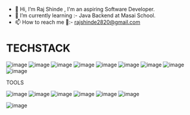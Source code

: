 - 👋 Hi, I’m Raj Shinde , I'm an aspiring Software Developer.
- 🌱 I’m currently learning :- Java Backend at Masai School.
- 📫 How to reach me 📧:- rajshinde2820@gmail.com



# TECHSTACK
![image](https://user-images.githubusercontent.com/106264672/191336140-0dc1e9ce-0bf7-4af8-8802-e9d5826e463d.png)
![image](https://user-images.githubusercontent.com/106264672/191336269-0827d56f-0ae7-4fa7-8489-1b77dd52bb95.png)
 ![image](https://user-images.githubusercontent.com/106264672/191335574-d795cbe5-dd07-4ca9-8763-f7eaf1891c2e.png) ![image](https://user-images.githubusercontent.com/106264672/191335822-d1f23398-9e8e-4971-bc05-f3fb6a43a99f.png)
![image](https://user-images.githubusercontent.com/106264672/191336409-bbfbfa54-9dd6-4f59-8cd8-a04fe9884ace.png)
![image](https://user-images.githubusercontent.com/106264672/191336681-c73d9ada-d5fc-455b-bdac-9405a55ba7f1.png) ![image](https://user-images.githubusercontent.com/106264672/191338222-a36d72cf-e78f-428e-9309-fa6e3ba46535.png) ![image](https://user-images.githubusercontent.com/106264672/191338362-9ba02826-79ed-4572-ad96-e820a49bc2e3.png) ![image](https://user-images.githubusercontent.com/106264672/191338424-34c80482-4402-45b4-bef5-616c948b858a.png)



<!---
raj2820/raj2820 is a ✨ special ✨ repository because its `README.md` (this file) appears on your GitHub profile.
You can click the Preview link to take a look at your changes.
--->
TOOLS

![image](https://user-images.githubusercontent.com/106264672/191337839-6f9c1bc3-7730-44b1-ab1d-3911c52d8c85.png) ![image](https://user-images.githubusercontent.com/106264672/191337943-635f7eb3-eabd-4275-91dc-44527d916c32.png) ![image](https://user-images.githubusercontent.com/106264672/191337994-17f58f4d-6d64-4970-9ff2-bc1f6b634270.png) ![image](https://user-images.githubusercontent.com/106264672/191338047-2ff3a111-7ebb-40e7-8ff5-b116ef6a5ab5.png)
![image](https://user-images.githubusercontent.com/106264672/191338666-5f749cae-6d72-46a5-8a55-f4850e8c4107.png) ![image](https://user-images.githubusercontent.com/106264672/191338685-86a0b2dd-6b02-4e99-a47e-0a78807286a2.png)

![image](https://user-images.githubusercontent.com/106264672/191338742-38393aa2-5d72-454c-8735-b7ec2f4393a6.png)




